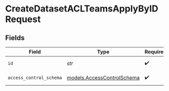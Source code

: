# CreateDatasetACLTeamsApplyByIDRequest


## Fields

| Field                                                          | Type                                                           | Required                                                       | Description                                                    |
| -------------------------------------------------------------- | -------------------------------------------------------------- | -------------------------------------------------------------- | -------------------------------------------------------------- |
| `id`                                                           | *str*                                                          | :heavy_check_mark:                                             | Unique ID for ACL Teams Create                                 |
| `access_control_schema`                                        | [models.AccessControlSchema](../models/accesscontrolschema.md) | :heavy_check_mark:                                             | AccessControlSchema object                                     |